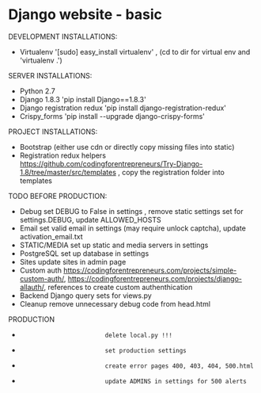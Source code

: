 # Django website - basic
DEVELOPMENT INSTALLATIONS:
- Virtualenv                  '[sudo] easy_install virtualenv' ,
                              (cd to dir for virtual env and 'virtualenv .')

SERVER INSTALLATIONS:
- Python 2.7
- Django 1.8.3                'pip install Django==1.8.3'
- Django registration redux   'pip install django-registration-redux'
- Crispy_forms                'pip install --upgrade django-crispy-forms'


PROJECT INSTALLATIONS:
- Bootstrap                   (either use cdn or directly copy missing files into static)
- Registration redux helpers  https://github.com/codingforentrepreneurs/Try-Django-1.8/tree/master/src/templates ,
                              copy the registration folder into templates

TODO BEFORE PRODUCTION:
- Debug                       set DEBUG to False in settings ,
                              remove static settings set for settings.DEBUG,
                              update ALLOWED_HOSTS
- Email                       set valid email in settings (may require unlock captcha),
                              update activation_email.txt
- STATIC/MEDIA                set up static and media servers in settings
- PostgreSQL                  set up database in settings
- Sites                       update sites in admin page
- Custom auth                 https://codingforentrepreneurs.com/projects/simple-custom-auth/,
                              https://codingforentrepreneurs.com/projects/django-allauth/,
                              references to create custom authenthication
- Backend                     Django query sets for views.py
- Cleanup                     remove unnecessary debug code from head.html

PRODUCTION
-                             delete local.py !!!
-                             set production settings
-                             create error pages 400, 403, 404, 500.html
-                             update ADMINS in settings for 500 alerts
